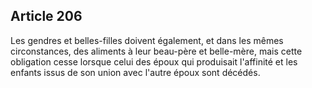Article 206
----
Les gendres et belles-filles doivent également, et dans les mêmes circonstances,
des aliments à leur beau-père et belle-mère, mais cette obligation cesse lorsque
celui des époux qui produisait l'affinité et les enfants issus de son union avec
l'autre époux sont décédés.
